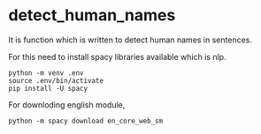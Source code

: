 # detect_human_names
It is function which is written to detect human names in sentences.

For this need to install spacy libraries available which is nlp.

	python -m venv .env
	source .env/bin/activate
	pip install -U spacy
	
	
For downloding english module, 

	python -m spacy download en_core_web_sm
